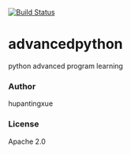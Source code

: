 [![Build Status](https://travis-ci.org/hupantingxue/advancedpython.png)](https://travis-ci.org/hupantingxue/advancedpython)

advancedpython
==============

python advanced program learning

<h3>Author</h3>
hupantingxue
<h3>License</h3>
Apache 2.0
